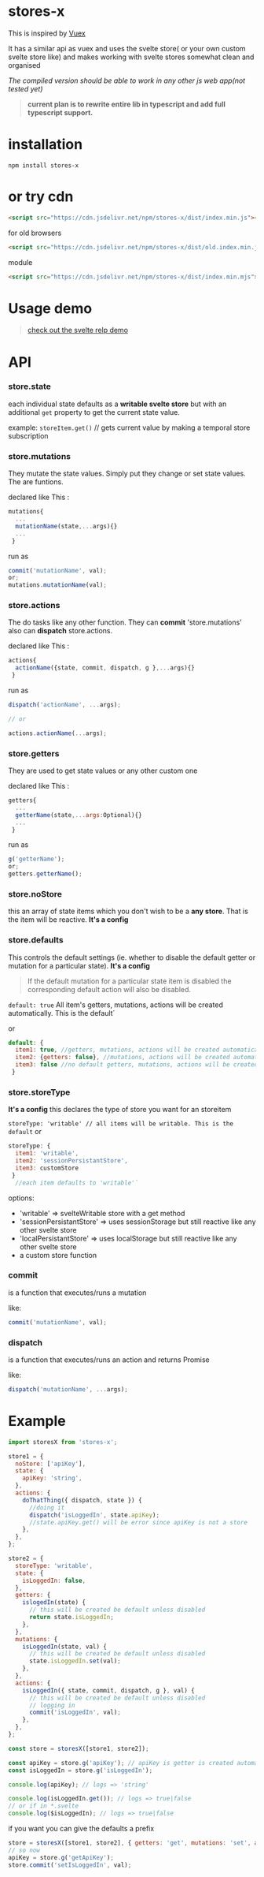 # stores-x

This is inspired by [Vuex](https://github.com/vuejs/vuex)

It has a similar api as vuex and uses the svelte store( or your own custom svelte store like) and makes working with svelte stores somewhat clean and organised

_The compiled version should be able to work in any other js web app(not tested yet)_

> **current plan is to rewrite entire lib in typescript and add full typescript support.**

# installation

`npm install stores-x`

# or try cdn

```html
<script src="https://cdn.jsdelivr.net/npm/stores-x/dist/index.min.js"><script>
```

for old browsers

```html
<script src="https://cdn.jsdelivr.net/npm/stores-x/dist/old.index.min.js"><script>
```

module

```html
<script src="https://cdn.jsdelivr.net/npm/stores-x/dist/index.min.mjs"><script>
```

# Usage demo

> [check out the svelte relp demo](https://svelte.dev/repl/3916c946d06e4289b28992ea625c5092?version=3.31.0)

# API

### store.state

each individual state defaults as a **writable svelte store** but with an additional `get` property to get the current state value.

example: `storeItem.get()` // gets current value by making a temporal store subscription

### store.mutations

They mutate the state values. Simply put they change or set state values. The are funtions.

declared like This :

```javascript
mutations{
  ...
  mutationName(state,...args){}
  ...
 }
```

run as

```javascript
commit('mutationName', val);
or;
mutations.mutationName(val);
```

### store.actions

The do tasks like any other function. They can **commit** 'store.mutations' also can **dispatch** store.actions.

declared like This :

```javascript
actions{
  actionName({state, commit, dispatch, g },...args){}
 }
```

run as

```javascript
dispatch('actionName', ...args);

// or

actions.actionName(...args);
```

### store.getters

They are used to get state values or any other custom one

declared like This :

```javascript
getters{
  ...
  getterName(state,...args:Optional){}
  ...
 }
```

run as

```javascript
g('getterName');
or;
getters.getterName();
```

### store.noStore

this an array of state items which you don't wish to be a **any store**. That is the item will be reactive. **It's a config**

### store.defaults

This controls the default settings (ie. whether to disable the default getter or mutation for a particular state). **It's a config**

> If the default mutation for a particular state item is disabled the corresponding default action will also be disabled.

`default: true`
All item's getters, mutations, actions will be created automatically. This is the default`

or

```javascript
default: {
  item1: true, //getters, mutations, actions will be created automatically
  item2: {getters: false}, //mutations, actions will be created automatically
  item3: false //no default getters, mutations, actions will be created
 }
```

### store.storeType

**It's a config**
this declares the type of store you want for an storeitem

`storeType: 'writable' // all items will be writable. This is the default` 
or
```javascript
storeType: {
  item1: 'writable',
  item2: 'sessionPersistantStore',
  item3: customStore
 } 
  //each item defaults to 'writable'`
```

options:

- 'writable' => svelteWritable store with a get method
- 'sessionPersistantStore' => uses sessionStorage but still reactive like any other svelte store
- 'localPersistantStore' => uses localStorage but still reactive like any other svelte store
- a custom store function

### commit

is a function that executes/runs a mutation

like:

```javascript
commit('mutationName', val);
```

### dispatch

is a function that executes/runs an action and returns Promise

like:

```javascript
dispatch('mutationName', ...args);
```

# Example

```javascript
import storesX from 'stores-x';

store1 = {
  noStore: ['apiKey'],
  state: {
    apiKey: 'string',
  },
  actions: {
    doThatThing({ dispatch, state }) {
      //doing it
      dispatch('isLoggedIn', state.apiKey);
      //state.apiKey.get() will be error since apiKey is not a store
    },
  },
};

store2 = {
  storeType: 'writable',
  state: {
    isLoggedIn: false,
  },
  getters: {
    islogedIn(state) {
      // this will be created be default unless disabled
      return state.isLoggedIn;
    },
  },
  mutations: {
    isLoggedIn(state, val) {
      // this will be created be default unless disabled
      state.isLoggedIn.set(val);
    },
  },
  actions: {
    isLoggedIn({ state, commit, dispatch, g }, val) {
      // this will be created be default unless disabled
      // logging in
      commit('isLoggedIn', val);
    },
  },
};

const store = storesX([store1, store2]);

const apiKey = store.g('apiKey'); // apiKey is getter is created automatically by default
const isLoggedIn = store.g('isLoggedIn');

console.log(apiKey); // logs => 'string'

console.log(isLoggedIn.get()); // logs => true|false
// or if in *.svelte
console.log($isLoggedIn); // logs => true|false
```

if you want you can give the defaults a prefix

```javascript
store = storesX([store1, store2], { getters: 'get', mutations: 'set', actions: 'set' });
// so now
apiKey = store.g('getApiKey');
store.commit('setIsLoggedIn', val);
```
